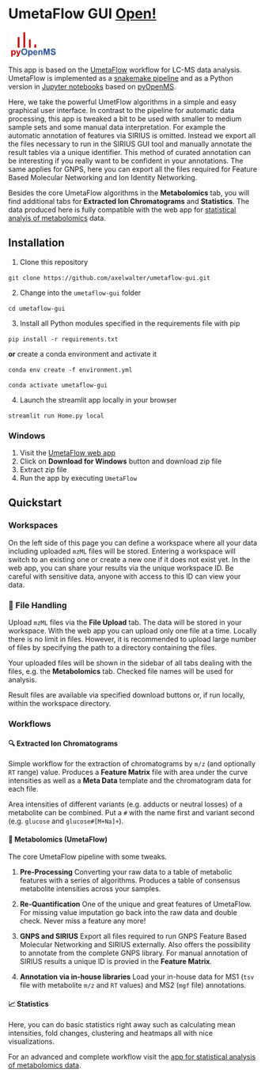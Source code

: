 # UmetaFlow GUI  [Open!](https://abi-services.cs.uni-tuebingen.de/umetaflow/)

<img src="assets/pyopenms_transparent_background.png" width=20%>

This app is based on the [UmetaFlow](https://chemrxiv.org/engage/chemrxiv/article-details/634fb68fdfbd2b6abc5c5fcd) workflow for LC-MS data analysis. UmetaFlow is implemented as a [snakemake pipeline](https://github.com/NBChub/snakemake-UmetaFlow) and as a Python version in [Jupyter notebooks](https://github.com/eeko-kon/pyOpenMS_UmetaFlow) based on [pyOpenMS](https://pyopenms.readthedocs.io/en/latest/index.html).

Here, we take the powerful UmetFlow algorithms in a simple and easy graphical user interface. In contrast to the pipeline for automatic data processing,
this app is tweaked a bit to be used with smaller to medium sample sets and some manual data interpretation. For example the automatic annotation of features via SIRIUS is omitted.
Instead we export all the files necessary to run in the SIRIUS GUI tool and manually annotate the result tables via a unique identifier. This method of curated annotation can be interesting if you really want to be confident in your annotations.
The same applies for GNPS, here you can export all the files required for Feature Based Molecular Networking and Ion Identity Networking.

Besides the core UmetaFlow algorithms in the **Metabolomics** tab, you will find additional tabs for **Extracted Ion Chromatograms** and **Statistics**. The data produced here is fully compatible with the web app for [statistical analyis of metabolomics](https://github.com/axelwalter/streamlit-metabolomics-statistics) data.

## Installation
1. Clone this repository

`git clone https://github.com/axelwalter/umetaflow-gui.git`

2. Change into the `umetaflow-gui` folder

`cd umetaflow-gui`

3. Install all Python modules specified in the requirements file with pip

`pip install -r requirements.txt`

**or** create a conda environment and activate it

`conda env create -f environment.yml`

`conda activate umetaflow-gui`

4. Launch the streamlit app locally in your browser

`streamlit run Home.py local`

### Windows
1. Visit the [UmetaFlow web app](https://abi-services.cs.uni-tuebingen.de/umetaflow/)
2. Click on **Download for Windows** button and download zip file
3. Extract zip file
4. Run the app by executing `UmetaFlow`

## Quickstart

### Workspaces
On the left side of this page you can define a workspace where all your data including uploaded `mzML` files will be stored. Entering a workspace will switch to an existing one or create a new one if it does not exist yet. In the web app, you can share your results via the unique workspace ID. Be careful with sensitive data, anyone with access to this ID can view your data.

### 📁 File Handling
Upload `mzML` files via the **File Upload** tab. The data will be stored in your workspace. With the web app you can upload only one file at a time.
Locally there is no limit in files. However, it is recommended to upload large number of files by specifying the path to a directory containing the files.

Your uploaded files will be shown in the sidebar of all tabs dealing with the files, e.g. the **Metabolomics** tab. Checked file names will be used for analysis.

Result files are available via specified download buttons or, if run locally, within the workspace directory.
### Workflows

#### 🔍 Extracted Ion Chromatograms

Simple workflow for the extraction of chromatograms by `m/z` (and optionally `RT` range) value. Produces a **Feature Matrix** file with area under the curve intensities as well as a **Meta Data** template and the chromatogram data for each file.

Area intensities of different variants (e.g. adducts or neutral losses) of a metabolite can be combined. Put a `#` with the name first and variant second (e.g. `glucose` and `glucose#[M+Na]+`).  

#### 🧪 Metabolomics (UmetaFlow)

The core UmetaFlow pipeline with some tweaks.

1. **Pre-Processing**
Converting your raw data to a table of metabolic features with a series of algorithms. Produces a table of consensus metabolite intensities across your samples.

2. **Re-Quantification**
One of the unique and great features of UmetaFlow. For missing value imputation go back into the raw data and double check. Never miss a feature any more! 

3. **GNPS and SIRIUS**
Export all files required to run GNPS Feature Based Molecular Networking and SIRIUS externally. Also offers the possibility to annotate from the complete GNPS library. For manual annotation of SIRIUS results a unique ID is provied in the **Feature Matrix**.

4. **Annotation via in-house libraries**
Load your in-house data for MS1 (`tsv` file with metabolite `m/z` and `RT` values) and MS2 (`mgf` file) annotations.

#### 📈 Statistics
Here, you can do basic statistics right away such as calculating mean intensities, fold changes, clustering and heatmaps all with nice visualizations.

For an advanced and complete workflow visit the [app for statistical analysis of metabolomics data](https://axelwalter-streamlit-metabol-statistics-for-metabolomics-3ornhb.streamlit.app/).
